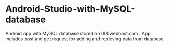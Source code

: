# Android-Studio-with-MySQL-database
Android app with MySQL database stored on 000webhost.com . App includes post and get request for adding and retrieving data from database.

